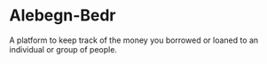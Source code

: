 # Alebegn-Bedr
A platform to keep track of the money you borrowed or loaned to an individual or group of people.
